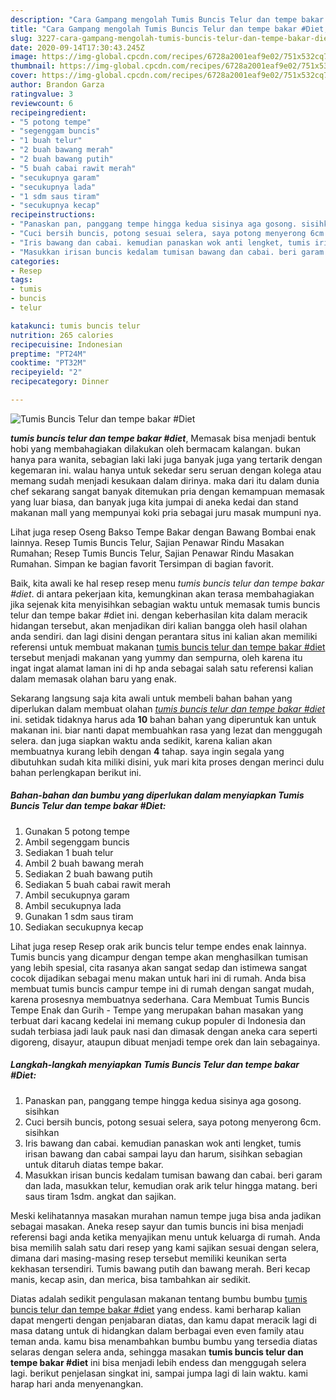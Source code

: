 ```yaml
---
description: "Cara Gampang mengolah Tumis Buncis Telur dan tempe bakar #Diet, Menggugah Selera"
title: "Cara Gampang mengolah Tumis Buncis Telur dan tempe bakar #Diet, Menggugah Selera"
slug: 3227-cara-gampang-mengolah-tumis-buncis-telur-dan-tempe-bakar-diet-menggugah-selera
date: 2020-09-14T17:30:43.245Z
image: https://img-global.cpcdn.com/recipes/6728a2001eaf9e02/751x532cq70/tumis-buncis-telur-dan-tempe-bakar-diet-foto-resep-utama.jpg
thumbnail: https://img-global.cpcdn.com/recipes/6728a2001eaf9e02/751x532cq70/tumis-buncis-telur-dan-tempe-bakar-diet-foto-resep-utama.jpg
cover: https://img-global.cpcdn.com/recipes/6728a2001eaf9e02/751x532cq70/tumis-buncis-telur-dan-tempe-bakar-diet-foto-resep-utama.jpg
author: Brandon Garza
ratingvalue: 3
reviewcount: 6
recipeingredient:
- "5 potong tempe"
- "segenggam buncis"
- "1 buah telur"
- "2 buah bawang merah"
- "2 buah bawang putih"
- "5 buah cabai rawit merah"
- "secukupnya garam"
- "secukupnya lada"
- "1 sdm saus tiram"
- "secukupnya kecap"
recipeinstructions:
- "Panaskan pan, panggang tempe hingga kedua sisinya aga gosong. sisihkan"
- "Cuci bersih buncis, potong sesuai selera, saya potong menyerong 6cm. sisihkan"
- "Iris bawang dan cabai. kemudian panaskan wok anti lengket, tumis irisan bawang dan cabai sampai layu dan harum, sisihkan sebagian untuk ditaruh diatas tempe bakar."
- "Masukkan irisan buncis kedalam tumisan bawang dan cabai. beri garam dan lada, masukkan telur, kemudian orak arik telur hingga matang. beri saus tiram 1sdm. angkat dan sajikan."
categories:
- Resep
tags:
- tumis
- buncis
- telur

katakunci: tumis buncis telur 
nutrition: 265 calories
recipecuisine: Indonesian
preptime: "PT24M"
cooktime: "PT32M"
recipeyield: "2"
recipecategory: Dinner

---
```



![Tumis Buncis Telur dan tempe bakar #Diet](https://img-global.cpcdn.com/recipes/6728a2001eaf9e02/751x532cq70/tumis-buncis-telur-dan-tempe-bakar-diet-foto-resep-utama.jpg)

<b><i>tumis buncis telur dan tempe bakar #diet</i></b>, Memasak bisa menjadi bentuk hobi yang membahagiakan dilakukan oleh bermacam kalangan. bukan hanya para wanita, sebagian laki laki juga banyak juga yang tertarik dengan kegemaran ini. walau hanya untuk sekedar seru seruan dengan kolega atau memang sudah menjadi kesukaan dalam dirinya. maka dari itu dalam dunia chef sekarang sangat banyak ditemukan pria dengan kemampuan memasak yang luar biasa, dan banyak juga kita jumpai di aneka kedai dan stand makanan mall yang mempunyai koki pria sebagai juru masak mumpuni nya.

Lihat juga resep Oseng Bakso Tempe Bakar dengan Bawang Bombai enak lainnya. Resep Tumis Buncis Telur, Sajian Penawar Rindu Masakan Rumahan; Resep Tumis Buncis Telur, Sajian Penawar Rindu Masakan Rumahan. Simpan ke bagian favorit Tersimpan di bagian favorit.

Baik, kita awali ke hal resep resep menu <i>tumis buncis telur dan tempe bakar #diet</i>. di antara pekerjaan kita, kemungkinan akan terasa membahagiakan jika sejenak kita menyisihkan sebagian waktu untuk memasak tumis buncis telur dan tempe bakar #diet ini. dengan keberhasilan kita dalam meracik hidangan tersebut, akan menjadikan diri kalian bangga oleh hasil olahan anda sendiri. dan lagi disini dengan perantara situs ini kalian akan memiliki referensi untuk membuat makanan <u>tumis buncis telur dan tempe bakar #diet</u> tersebut menjadi makanan yang yummy dan sempurna, oleh karena itu ingat ingat alamat laman ini di hp anda sebagai salah satu referensi kalian dalam memasak olahan baru yang enak.


Sekarang langsung saja kita awali untuk membeli bahan bahan yang diperlukan dalam membuat olahan <u><i>tumis buncis telur dan tempe bakar #diet</i></u> ini. setidak tidaknya harus ada <b>10</b> bahan bahan yang diperuntuk kan untuk makanan ini. biar nanti dapat membuahkan rasa yang lezat dan menggugah selera. dan juga siapkan waktu anda sedikit, karena kalian akan membuatnya kurang lebih dengan <b>4</b> tahap. saya ingin segala yang dibutuhkan sudah kita miliki disini, yuk mari kita proses dengan merinci dulu bahan perlengkapan berikut ini.

<!--inarticleads1-->

##### Bahan-bahan dan bumbu yang diperlukan dalam menyiapkan Tumis Buncis Telur dan tempe bakar #Diet:

1. Gunakan 5 potong tempe
1. Ambil segenggam buncis
1. Sediakan 1 buah telur
1. Ambil 2 buah bawang merah
1. Sediakan 2 buah bawang putih
1. Sediakan 5 buah cabai rawit merah
1. Ambil secukupnya garam
1. Ambil secukupnya lada
1. Gunakan 1 sdm saus tiram
1. Sediakan secukupnya kecap


Lihat juga resep Resep orak arik buncis telur tempe endes enak lainnya. Tumis buncis yang dicampur dengan tempe akan menghasilkan tumisan yang lebih spesial, cita rasanya akan sangat sedap dan istimewa sangat cocok dijadikan sebagai menu makan untuk hari ini di rumah. Anda bisa membuat tumis buncis campur tempe ini di rumah dengan sangat mudah, karena prosesnya membuatnya sederhana. Cara Membuat Tumis Buncis Tempe Enak dan Gurih - Tempe yang merupakan bahan masakan yang terbuat dari kacang kedelai ini memang cukup populer di Indonesia dan sudah terbiasa jadi lauk pauk nasi dan dimasak dengan aneka cara seperti digoreng, disayur, ataupun dibuat menjadi tempe orek dan lain sebagainya. 

<!--inarticleads2-->

##### Langkah-langkah menyiapkan Tumis Buncis Telur dan tempe bakar #Diet:

1. Panaskan pan, panggang tempe hingga kedua sisinya aga gosong. sisihkan
1. Cuci bersih buncis, potong sesuai selera, saya potong menyerong 6cm. sisihkan
1. Iris bawang dan cabai. kemudian panaskan wok anti lengket, tumis irisan bawang dan cabai sampai layu dan harum, sisihkan sebagian untuk ditaruh diatas tempe bakar.
1. Masukkan irisan buncis kedalam tumisan bawang dan cabai. beri garam dan lada, masukkan telur, kemudian orak arik telur hingga matang. beri saus tiram 1sdm. angkat dan sajikan.


Meski kelihatannya masakan murahan namun tempe juga bisa anda jadikan sebagai masakan. Aneka resep sayur dan tumis buncis ini bisa menjadi referensi bagi anda ketika menyajikan menu untuk keluarga di rumah. Anda bisa memilih salah satu dari resep yang kami sajikan sesuai dengan selera, dimana dari masing-masing resep tersebut memiliki keunikan serta kekhasan tersendiri. Tumis bawang putih dan bawang merah. Beri kecap manis, kecap asin, dan merica, bisa tambahkan air sedikit. 

Diatas adalah sedikit pengulasan makanan tentang bumbu bumbu <u>tumis buncis telur dan tempe bakar #diet</u> yang endess. kami berharap kalian dapat mengerti dengan penjabaran diatas, dan kamu dapat meracik lagi di masa datang untuk di hidangkan dalam berbagai even even family atau teman anda. kamu bisa menambahkan bumbu bumbu yang tersedia diatas selaras dengan selera anda, sehingga masakan <b>tumis buncis telur dan tempe bakar #diet</b> ini bisa menjadi lebih endess dan menggugah selera lagi. berikut penjelasan singkat ini, sampai jumpa lagi di lain waktu. kami harap hari anda menyenangkan.

